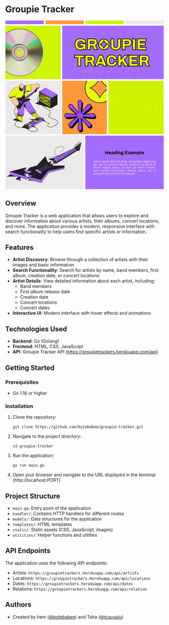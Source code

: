 # Groupie Tracker

![Groupie Tracker](static/img/branding.png)

## Overview

Groupie Tracker is a web application that allows users to explore and discover information about various artists, their albums, concert locations, and more. The application provides a modern, responsive interface with search functionality to help users find specific artists or information.

## Features

- **Artist Discovery**: Browse through a collection of artists with their images and basic information
- **Search Functionality**: Search for artists by name, band members, first album, creation date, or concert locations
- **Artist Details**: View detailed information about each artist, including:
  - Band members
  - First album release date
  - Creation date
  - Concert locations
  - Concert dates
- **Interactive UI**: Modern interface with hover effects and animations

## Technologies Used

- **Backend**: Go (Golang)
- **Frontend**: HTML, CSS, JavaScript
- **API**: Groupie Tracker API (https://groupietrackers.herokuapp.com/api)

## Getting Started

### Prerequisites

- Go 1.16 or higher

### Installation

1. Clone the repository:
   ```
   git clone https://github.com/bytebabee/groupie-tracker.git
   ```

2. Navigate to the project directory:
   ```
   cd groupie-tracker
   ```

3. Run the application:
   ```
   go run main.go
   ```

4. Open your browser and navigate to the URL displayed in the terminal (http://localhost:PORT)

## Project Structure

- `main.go`: Entry point of the application
- `handler/`: Contains HTTP handlers for different routes
- `models/`: Data structures for the application
- `templates/`: HTML templates
- `static/`: Static assets (CSS, JavaScript, images)
- `utilities/`: Helper functions and utilities

## API Endpoints

The application uses the following API endpoints:

- Artists: `https://groupietrackers.herokuapp.com/api/artists`
- Locations: `https://groupietrackers.herokuapp.com/api/locations`
- Dates: `https://groupietrackers.herokuapp.com/api/dates`
- Relations: `https://groupietrackers.herokuapp.com/api/relation`

## Authors

- Created by Irem ([@bytebabee](https://github.com/bytebabee)) and Taha ([@tcavuslu](https://github.com/tcavuslu)) 